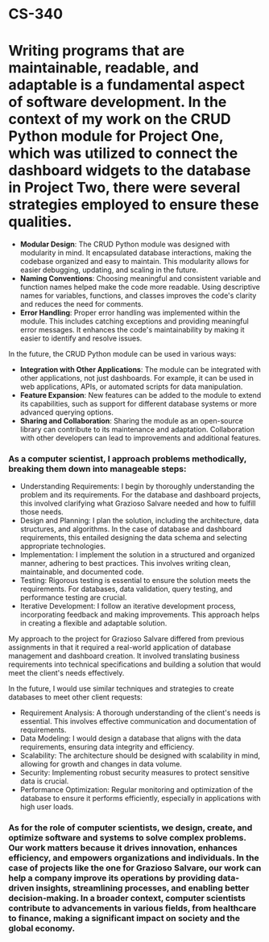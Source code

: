 # CS-340

# Writing programs that are maintainable, readable, and adaptable is a fundamental aspect of software development. In the context of my work on the CRUD Python module for Project One, which was utilized to connect the dashboard widgets to the database in Project Two, there were several strategies employed to ensure these qualities.

- **Modular Design**: The CRUD Python module was designed with modularity in mind. It encapsulated database interactions, making the codebase organized and easy to maintain. This modularity allows for easier debugging, updating, and scaling in the future.
- **Naming Conventions**: Choosing meaningful and consistent variable and function names helped make the code more readable. Using descriptive names for variables, functions, and classes improves the code's clarity and reduces the need for comments.
- **Error Handling**: Proper error handling was implemented within the module. This includes catching exceptions and providing meaningful error messages. It enhances the code's maintainability by making it easier to identify and resolve issues.


In the future, the CRUD Python module can be used in various ways:

- **Integration with Other Applications**: The module can be integrated with other applications, not just dashboards. For example, it can be used in web applications, APIs, or automated scripts for data manipulation.
- **Feature Expansion**: New features can be added to the module to extend its capabilities, such as support for different database systems or more advanced querying options.
- **Sharing and Collaboration**: Sharing the module as an open-source library can contribute to its maintenance and adaptation. Collaboration with other developers can lead to improvements and additional features.


### As a computer scientist, I approach problems methodically, breaking them down into manageable steps:

- Understanding Requirements: I begin by thoroughly understanding the problem and its requirements. For the database and dashboard projects, this involved clarifying what Grazioso Salvare needed and how to fulfill those needs.
- Design and Planning: I plan the solution, including the architecture, data structures, and algorithms. In the case of database and dashboard requirements, this entailed designing the data schema and selecting appropriate technologies.
- Implementation: I implement the solution in a structured and organized manner, adhering to best practices. This involves writing clean, maintainable, and documented code.
- Testing: Rigorous testing is essential to ensure the solution meets the requirements. For databases, data validation, query testing, and performance testing are crucial.
- Iterative Development: I follow an iterative development process, incorporating feedback and making improvements. This approach helps in creating a flexible and adaptable solution.


My approach to the project for Grazioso Salvare differed from previous assignments in that it required a real-world application of database management and dashboard creation. It involved translating business requirements into technical specifications and building a solution that would meet the client's needs effectively.

In the future, I would use similar techniques and strategies to create databases to meet other client requests:

- Requirement Analysis: A thorough understanding of the client's needs is essential. This involves effective communication and documentation of requirements.
- Data Modeling: I would design a database that aligns with the data requirements, ensuring data integrity and efficiency.
- Scalability: The architecture should be designed with scalability in mind, allowing for growth and changes in data volume.
- Security: Implementing robust security measures to protect sensitive data is crucial.
- Performance Optimization: Regular monitoring and optimization of the database to ensure it performs efficiently, especially in applications with high user loads.

### As for the role of computer scientists, we design, create, and optimize software and systems to solve complex problems. Our work matters because it drives innovation, enhances efficiency, and empowers organizations and individuals. In the case of projects like the one for Grazioso Salvare, our work can help a company improve its operations by providing data-driven insights, streamlining processes, and enabling better decision-making. In a broader context, computer scientists contribute to advancements in various fields, from healthcare to finance, making a significant impact on society and the global economy.
